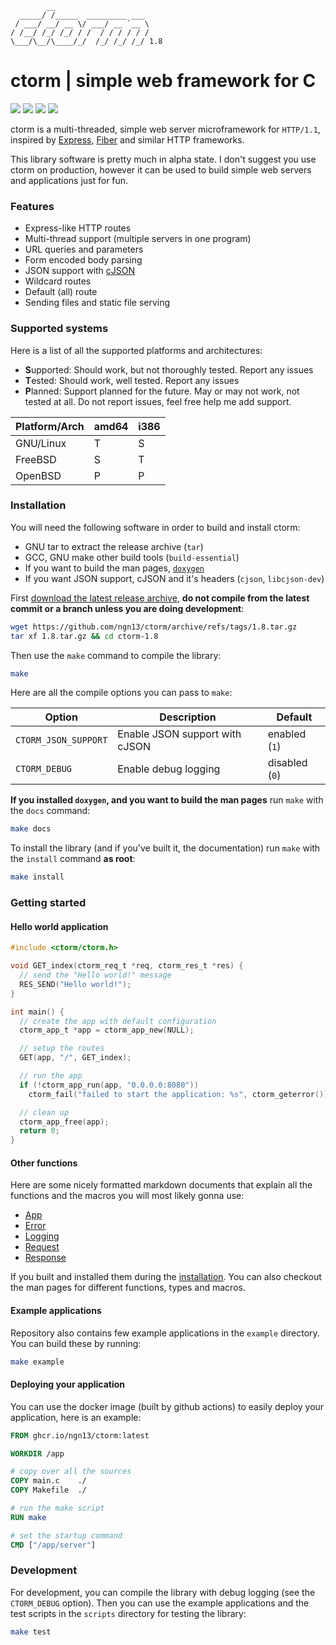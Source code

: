 ```
        __
  _____/ /_____  _________ ___
 / ___/ __/ __ \/ ___/ __ `__ \
/ /__/ /_/ /_/ / /  / / / / / /
\___/\__/\____/_/  /_/ /_/ /_/ 1.8

```

# ctorm | simple web framework for C

![](https://img.shields.io/github/actions/workflow/status/ngn13/ctorm/docker.yml)
![](https://img.shields.io/github/actions/workflow/status/ngn13/ctorm/test.yml?label=tests)
![](https://img.shields.io/github/v/tag/ngn13/ctorm?label=version)
![](https://img.shields.io/github/license/ngn13/ctorm)

ctorm is a multi-threaded, simple web server microframework for `HTTP/1.1`,
inspired by [Express](https://expressjs.com/),
[Fiber](https://github.com/gofiber/fiber) and similar HTTP frameworks.

This library software is pretty much in alpha state. I don't suggest you use
ctorm on production, however it can be used to build simple web servers and
applications just for fun.

### Features

- Express-like HTTP routes
- Multi-thread support (multiple servers in one program)
- URL queries and parameters
- Form encoded body parsing
- JSON support with [cJSON](https://github.com/DaveGamble/cJSON)
- Wildcard routes
- Default (all) route
- Sending files and static file serving

### Supported systems

Here is a list of all the supported platforms and architectures:

- **S**upported: Should work, but not thoroughly tested. Report any issues
- **T**ested: Should work, well tested. Report any issues
- **P**lanned: Support planned for the future. May or may not work, not tested
  at all. Do not report issues, feel free help me add support.

| **Platform/Arch** | **amd64** | **i386** |
| ----------------- | --------- | -------- |
| GNU/Linux         | T         | S        |
| FreeBSD           | S         | T        |
| OpenBSD           | P         | P        |

### Installation

You will need the following software in order to build and install ctorm:

- GNU tar to extract the release archive (`tar`)
- GCC, GNU make other build tools (`build-essential`)
- If you want to build the man pages, [`doxygen`](https://www.doxygen.org/)
- If you want JSON support, cJSON and it's headers (`cjson`, `libcjson-dev`)

First
[download the latest release archive](https://github.com/ngn13/ctorm/tags), **do
not compile from the latest commit or a branch unless you are doing
development**:

```bash
wget https://github.com/ngn13/ctorm/archive/refs/tags/1.8.tar.gz
tar xf 1.8.tar.gz && cd ctorm-1.8
```

Then use the `make` command to compile the library:

```bash
make
```

Here are all the compile options you can pass to `make`:

| Option               | Description                    | Default        |
| -------------------- | ------------------------------ | -------------- |
| `CTORM_JSON_SUPPORT` | Enable JSON support with cJSON | enabled (`1`)  |
| `CTORM_DEBUG`        | Enable debug logging           | disabled (`0`) |

**If you installed `doxygen`, and you want to build the man pages** run `make`
with the `docs` command:

```bash
make docs
```

To install the library (and if you've built it, the documentation) run `make`
with the `install` command **as root**:

```bash
make install
```

### Getting started

#### Hello world application

```c
#include <ctorm/ctorm.h>

void GET_index(ctorm_req_t *req, ctorm_res_t *res) {
  // send the "Hello world!" message
  RES_SEND("Hello world!");
}

int main() {
  // create the app with default configuration
  ctorm_app_t *app = ctorm_app_new(NULL);

  // setup the routes
  GET(app, "/", GET_index);

  // run the app
  if (!ctorm_app_run(app, "0.0.0.0:8080"))
    ctorm_fail("failed to start the application: %s", ctorm_geterror());

  // clean up
  ctorm_app_free(app);
  return 0;
}
```

#### Other functions

Here are some nicely formatted markdown documents that explain all the functions
and the macros you will most likely gonna use:

- [App](docs/app.md)
- [Error](docs/error.md)
- [Logging](docs/log.md)
- [Request](docs/req.md)
- [Response](docs/res.md)

If you built and installed them during the [installation](#installation). You
can also checkout the man pages for different functions, types and macros.

#### Example applications

Repository also contains few example applications in the `example` directory.
You can build these by running:

```bash
make example
```

#### Deploying your application

You can use the docker image (built by github actions) to easily deploy your
application, here is an example:

```Dockerfile
FROM ghcr.io/ngn13/ctorm:latest

WORKDIR /app

# copy over all the sources
COPY main.c    ./
COPY Makefile  ./

# run the make script
RUN make

# set the startup command
CMD ["/app/server"]
```

### Development

For development, you can compile the library with debug logging (see the
`CTORM_DEBUG` option). Then you can use the example applications and the test
scripts in the `scripts` directory for testing the library:

```bash
make test
```
